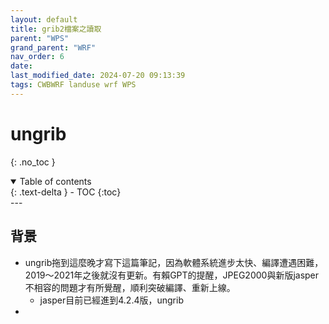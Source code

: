 ```yaml
---
layout: default
title: grib2檔案之讀取
parent: "WPS"
grand_parent: "WRF"
nav_order: 6
date:               
last_modified_date: 2024-07-20 09:13:39
tags: CWBWRF landuse wrf WPS
---
```


# ungrib

{: .no_toc }

<details open markdown="block">
  <summary>
    Table of contents
  </summary>
  {: .text-delta }
- TOC
{:toc}
</details>
---

## 背景

- ungrib拖到這麼晚才寫下這篇筆記，因為軟體系統進步太快、編譯遭遇困難，2019～2021年之後就沒有更新。有賴GPT的提醒，JPEG2000與新版jasper不相容的問題才有所覺醒，順利突破編譯、重新上線。
  - jasper目前已經進到4.2.4版，ungrib
- 
